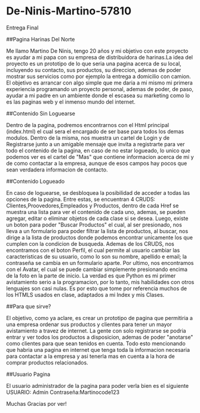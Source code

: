 # De-Ninis-Martino-57810
Entrega Final

##Pagina Harinas Del Norte

Me llamo Martino De Ninis, tengo 20 años y mi objetivo con este proyecto es ayudar a mi papa con su empresa de distribuidora de harinas.La idea del proyecto es un prototipo de lo que seria una pagina acerca de su local, incluyendo su contacto, sus productos,
su direccion, ademas de poder  mostrar sus servicios como por ejemplo la entrega a domicilio con camion. El objetivo es arrancar con algo simple que me daria a mi mismo mi primera experiencia programando un proyecto personal, ademas de poder, de paso, ayudar
a mi padre en un ambiente donde el escasea su marketing como lo es las paginas web y el inmenso mundo del internet.

##Contenido Sin Loguearse

Dentro de la pagina, podremos encontrarnos con el Html principal (index.html) el cual sera el encargado de ser base para todos los demas modulos. Dentro de la misma, nos muestra un cartel de Login y de Registrarse junto a un amigable mensaje que invita a registrarte para ver todo el contenido de la pagina, en caso de no estar logueado, lo unico que podemos ver es el cartel de "Mas" que contiene informacion acerca de mi y de como contactar a la empresa, aunque de esos campos hay pocos que sean verdadera informacion de contacto.

##Contenido Logueado

En caso de loguearse, se desbloquea la posibilidad de acceder a todas las opciones de la pagina. Entre estas, se encuentran 4 CRUDS: Clientes,Proovedores,Empleados y Productos, dentro de cada Href se muestra una lista para ver el contenido de cada uno, ademas, se pueden agregar, editar o eliminar objetos de cada clase si se desea. Luego, existe un boton para poder "Buscar Productos" el cual, al ser presionado, nos lleva a un formulario para poder filtrar la lista de productos, al buscar, nos dirige a la lista de productos donde podemos encontrar unicamente los que cumplen con la condicion de busqueda.
Ademas de los CRUDS, nos encontramos con el boton Perfil, el cual permite al usuario cambiar las caracteristicas de su usuario, como lo son su nombre, apellido e email; la contraseña se cambia en un formulario aparte. Por ultimo, nos encontramos con el Avatar, el cual se puede cambiar simplemente presionando encima de la foto en la parte de inicio.
La verdad es que Python es mi primer avistamiento serio a la programacion, por lo tanto, mis habilidades con otros lenguajes son casi nulas. Es por esto que tome por referencia muchos de los HTMLS usados en clase, adaptados a mi Index y mis Clases.

##Para que sirve?

El objetivo, como ya aclare, es crear un prototipo de pagina que permitiria a una empresa ordenar sus productos y clientes para tener un mayor avistamiento a travez de internet. La gente con solo registrarse se podria entrar y ver todos los productos a disposicion, ademas de poder "anotarse" como clientes para que sean tenidos en cuenta. Todo esto mencionando que habria una pagina en internet que tenga toda la informacion necesaria para contactar a la empresa y asi tenerla mas en cuenta a la hora de comprar productos relacionados.

##Usuario Pagina

El usuario administrador de la pagina para poder verla bien es el siguiente
USUARIO: Admin
Contraseña:Martinocode123



Muchas Gracias por ver!

  
